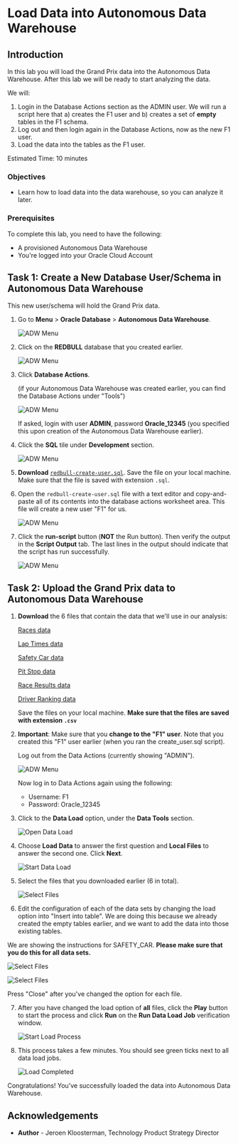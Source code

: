 # Load Data into Autonomous Data Warehouse

<!--![Banner](images/banner.png)-->

## Introduction
In this lab you will load the Grand Prix data into the Autonomous Data Warehouse. After this lab we will be ready to start analyzing the data.

We will:
1. Login in the Database Actions section as the ADMIN user. We will run a script here that a) creates the F1 user and b) creates a set of **empty** tables in the F1 schema.
2. Log out and then login again in the Database Actions, now as the new F1 user.
3. Load the data into the tables as the F1 user.

Estimated Time: 10 minutes

### Objectives
- Learn how to load data into the data warehouse, so you can analyze it later.

### Prerequisites
To complete this lab, you need to have the following:
- A provisioned Autonomous Data Warehouse
- You're logged into your Oracle Cloud Account

## **Task 1**: Create a New Database User/Schema in Autonomous Data Warehouse

This new user/schema will hold the Grand Prix data.

1. Go to **Menu** > **Oracle Database** > **Autonomous Data Warehouse**.

   ![ADW Menu](images/adw-menu.png)

2. Click on the **REDBULL** database that you created earlier.

   ![ADW Menu](images/open-redbull2.png)

3. Click **Database Actions**.

   (if your Autonomous Data Warehouse was created earlier, you can find the Database Actions under "Tools")

   ![ADW Menu](images/open-database-actions.png)

   If asked, login with user **ADMIN**, password **Oracle_12345** (you specified this upon creation of the Autonomous Data Warehouse earlier).

4. Click the **SQL** tile under **Development** section.

    ![ADW Menu](images/open-sql.png)

5. **Download** <a href="https://objectstorage.eu-frankfurt-1.oraclecloud.com/p/cEbDpmx0Imy3-L8SYZK4BQNnVLGVhkN_iJyQyjGc2So4qNse69_dSB513EzX_Hzu/n/fruktknlrefu/b/workshop-redbull-analytics/o/redbull-create-user.sql" target="\_blank">`redbull-create-user.sql`</a>. Save the file on your local machine. Make sure that the file is saved with extension `.sql`.

6. Open the `redbull-create-user.sql` file with a text editor and copy-and-paste all of its contents into the database actions worksheet area. This file will create a new user "F1" for us.

    ![ADW Menu](images/copy-paste.png)

7. Click the **run-script** button (**NOT** the Run button). Then verify the output in the **Script Output** tab. The last lines in the output should indicate that the script has run successfully.

    ![ADW Menu](images/run-script.png)

## **Task 2**: Upload the Grand Prix data to Autonomous Data Warehouse

1. **Download** the 6 files that contain the data that we'll use in our analysis:

   <a href="https://objectstorage.eu-frankfurt-1.oraclecloud.com/p/csfBbBQ7K-IPB7Y291WZXxGq0Anj0HrFGFVkGNvrslwNUF9IECSawn-FeHuUZHpb/n/fruktknlrefu/b/workshop-redbull-analytics/o/RACES.csv" target="\_blank">Races data</a>

   <a href="https://objectstorage.eu-frankfurt-1.oraclecloud.com/p/66U9r_xOEIPGRRDMdJi_dFg-fQxuW8-JXDAhfMHWU6W4dsfcQYePrlk8LlnlWWbK/n/fruktknlrefu/b/workshop-redbull-analytics/o/LAP_TIMES.csv" target="\_blank">Lap Times data</a>

   <a href="https://objectstorage.eu-frankfurt-1.oraclecloud.com/p/hrv8SfudQrS7TPzK4sFTf9RkGeQRWzvFkt2QFQQpWUyNWu9BNSSwzmAQZUIQOESp/n/fruktknlrefu/b/workshop-redbull-analytics/o/SAFETY_CAR.csv" target="\_blank">Safety Car data</a>

   <a href="https://objectstorage.eu-frankfurt-1.oraclecloud.com/p/_COoaqGtyVNujZIRJR7s01SFQJoP5dcBTdV11safViNl0mPF0StK7GzA6w1n3Nph/n/fruktknlrefu/b/workshop-redbull-analytics/o/PIT_STOPS.csv" target="\_blank">Pit Stop data</a>

   <a href="https://objectstorage.eu-frankfurt-1.oraclecloud.com/p/-VktiHjnhC11sLrLYCcNpE4cyAhm4GOTt0gXTVVRtJwxXRd_uGB04xTSc9XPOM4R/n/fruktknlrefu/b/workshop-redbull-analytics/o/RESULTS.csv" target="\_blank">Race Results data</a>

   <a href="https://objectstorage.eu-frankfurt-1.oraclecloud.com/p/36bj7LUfjwcFk1QpH5vlMyHZwXslXcybkKEvO6KqLKDv1xXn0aUmvFundOeCdxwZ/n/fruktknlrefu/b/workshop-redbull-analytics/o/DRIVER_STANDINGS.csv" target="\_blank">Driver Ranking data</a>

   Save the files on your local machine. **Make sure that the files are saved with extension `.csv`**

2. **Important**: Make sure that you **change to the "F1" user**. Note that you created this "F1" user earlier (when you ran the create_user.sql script).

   Log out from the Data Actions (currently showing "ADMIN").

   ![ADW Menu](images/signoutadmin.png)

   Now log in to Data Actions again using the following:

   - Username: F1
   - Password: Oracle_12345

3. Click to the **Data Load** option, under the **Data Tools** section.

   ![Open Data Load](images/open-data-load.png)

4. Choose **Load Data** to answer the first question and **Local Files** to answer the second one. Click **Next**.

    ![Start Data Load](images/start-data-load.png)

5. Select the files that you downloaded earlier (6 in total).

    ![Select Files](images/select-files.png)

6. Edit the configuration of each of the data sets by changing the load option into "Insert into table". We are doing this because we already created the empty tables earlier, and we want to add the data into those existing tables.

  We are showing the instructions for SAFETY_CAR. **Please make sure that you do this for all data sets.**

   ![Select Files](images/edit-safety-car.png)

   ![Select Files](images/change-option1.png)

   Press "Close" after you've changed the option for each file.

7. After you have changed the load option of **all** files, click the **Play** button to start the process and click **Run** on the **Run Data Load Job** verification window.

    ![Start Load Process](images/load-data.png)

8. This process takes a few minutes. You should see  green ticks next to all data load jobs.

    ![Load Completed](images/load-completed.png)

Congratulations! You've successfully loaded the data into Autonomous Data Warehouse.

## **Acknowledgements**

- **Author** - Jeroen Kloosterman, Technology Product Strategy Director
